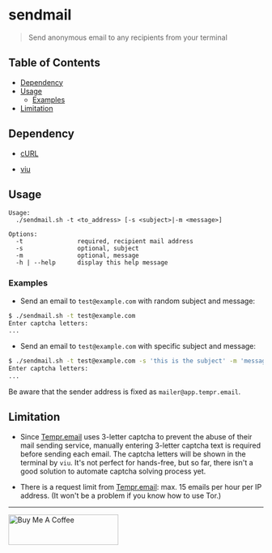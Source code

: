 # sendmail

> Send anonymous email to any recipients from your terminal

## Table of Contents

- [Dependency](#dependency)
- [Usage](#usage)
  - [Examples](#examples)
- [Limitation](#limitation)

## Dependency

- [cURL](https://curl.haxx.se/download.html)

- [viu](https://github.com/atanunq/viu)

## Usage

```
Usage:
  ./sendmail.sh -t <to_address> [-s <subject>|-m <message>]

Options:
  -t               required, recipient mail address
  -s               optional, subject
  -m               optional, message
  -h | --help      display this help message
```

### Examples

- Send an email to `test@example.com` with random subject and message:

```bash
$ ./sendmail.sh -t test@example.com
Enter captcha letters:
...
```

- Send an email to `test@example.com` with specific subject and message:

```bash
$ ./sendmail.sh -t test@example.com -s 'this is the subject' -m 'message here'
Enter captcha letters:
...
```

Be aware that the sender address is fixed as `mailer@app.tempr.email`.

## Limitation

- Since [Tempr.email](https://tempr.email/) uses 3-letter captcha to prevent the abuse of their mail sending service, manually entering 3-letter captcha text is required before sending each email. The captcha letters will be shown in the terminal by `viu`. It's not perfect for hands-free, but so far, there isn't a good solution to automate captcha solving process yet.

- There is a request limit from [Tempr.email](https://tempr.email/): max. 15 emails per hour per IP address. (It won't be a problem if you know how to use Tor.)

---

<a href="https://www.buymeacoffee.com/kevcui" target="_blank"><img src="https://cdn.buymeacoffee.com/buttons/v2/default-orange.png" alt="Buy Me A Coffee" height="60px" width="217px"></a>